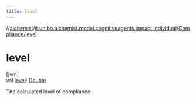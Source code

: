 ```yaml
---
title: level
---
```

//[alchemist](../../../index.html)/[it.unibo.alchemist.model.cognitiveagents.impact.individual](../index.html)/[Compliance](index.html)/[level](level.html)



# level



[jvm]\
val [level](level.html): [Double](https://kotlinlang.org/api/latest/jvm/stdlib/kotlin/-double/index.html)



The calculated level of compliance.




